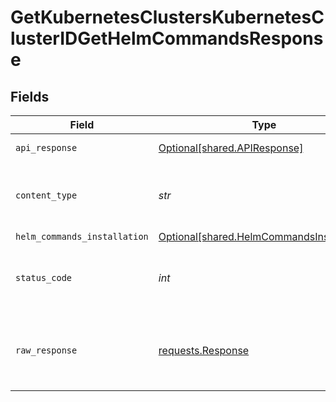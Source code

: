 # GetKubernetesClustersKubernetesClusterIDGetHelmCommandsResponse


## Fields

| Field                                                                                        | Type                                                                                         | Required                                                                                     | Description                                                                                  |
| -------------------------------------------------------------------------------------------- | -------------------------------------------------------------------------------------------- | -------------------------------------------------------------------------------------------- | -------------------------------------------------------------------------------------------- |
| `api_response`                                                                               | [Optional[shared.APIResponse]](../../models/shared/apiresponse.md)                           | :heavy_minus_sign:                                                                           | unknown error                                                                                |
| `content_type`                                                                               | *str*                                                                                        | :heavy_check_mark:                                                                           | HTTP response content type for this operation                                                |
| `helm_commands_installation`                                                                 | [Optional[shared.HelmCommandsInstallation]](../../models/shared/helmcommandsinstallation.md) | :heavy_minus_sign:                                                                           | OK                                                                                           |
| `status_code`                                                                                | *int*                                                                                        | :heavy_check_mark:                                                                           | HTTP response status code for this operation                                                 |
| `raw_response`                                                                               | [requests.Response](https://requests.readthedocs.io/en/latest/api/#requests.Response)        | :heavy_check_mark:                                                                           | Raw HTTP response; suitable for custom response parsing                                      |